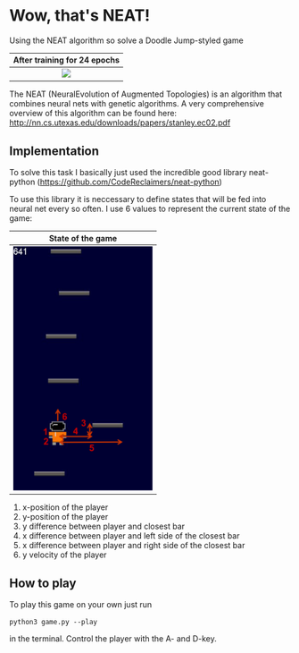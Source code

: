 # Wow, that's NEAT!

Using the NEAT algorithm so solve a Doodle Jump-styled game

After training for 24 epochs            |
:-------------------------:|
<img src="img/trained_model.gif" width="250"/>  | 

The NEAT (NeuralEvolution of Augmented Topologies) is an algorithm that 
combines neural nets with genetic algorithms. A very comprehensive overview
of this algorithm can be found here: http://nn.cs.utexas.edu/downloads/papers/stanley.ec02.pdf

## Implementation

To solve this task I basically just used the incredible good library
neat-python (https://github.com/CodeReclaimers/neat-python)

To use this library it is neccessary to define states that will be fed
into neural net every so often. I use 6 values to represent the current 
state of the game:

State of the game            |
:-------------------------:|
<img src="img/explanation.png" width="250"/>  | 
 

1. x-position of the player
2. y-position of the player
3. y difference between player and closest bar
4. x difference between player and left side of the closest bar
5. x difference between player and right side of the closest bar
6. y velocity of the player

## How to play
To play this game on your own just run
```
python3 game.py --play
```
in the terminal. Control the player with the A- and D-key.
